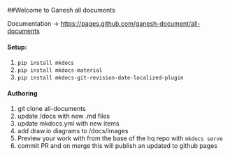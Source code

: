 ##Welcome to Ganesh all documents

Documentation -> https://pages.github.com/ganesh-document/all-documents

#### Setup:
1. `pip install mkdocs`
2. `pip install mkdocs-material`
3. `pip install mkdocs-git-revision-date-localized-plugin`

#### Authoring
1. git clone all-documents
2. update /docs with new .md files
3. update mkdocs.yml with new items
4. add draw.io diagrams to /docs/images
5. Preview your work with from the base of the hq repo with `mkdocs serve`
6. commit PR and on merge this will publish an updated to github pages 


